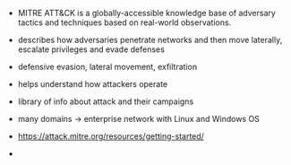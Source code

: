 - MITRE ATT&CK is a globally-accessible knowledge base of adversary tactics and techniques based on real-world observations.
- describes how adversaries penetrate networks and then move laterally, escalate privileges and evade defenses
- defensive evasion, lateral movement, exfiltration
- helps understand how attackers operate
- library of info about attack and their campaigns
- many domains -> enterprise network with Linux and Windows OS


- https://attack.mitre.org/resources/getting-started/

- 
